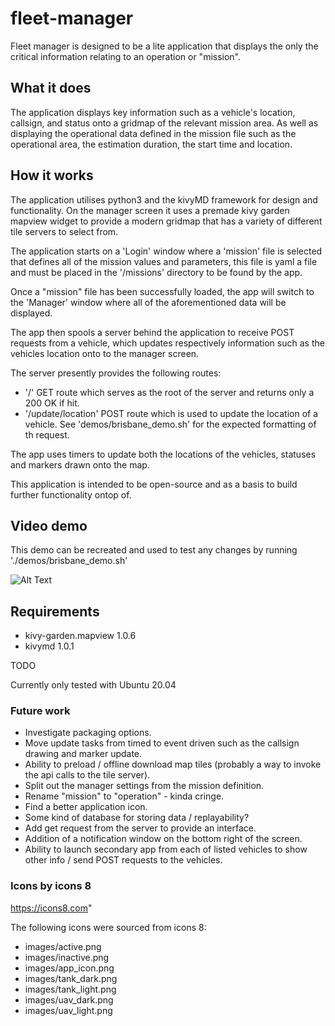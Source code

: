 # fleet-manager
Fleet manager is designed to be a lite application that displays the only the critical information relating to an operation or "mission".

## What it does
The application displays key information such as a vehicle's location, callsign, and status onto a gridmap of the relevant mission area. 
As well as displaying the operational data defined in the mission file such as the operational area, the estimation duration, the start time and location.


## How it works
The application utilises python3 and the kivyMD framework for design and functionality. On the manager screen it uses a premade kivy garden mapview widget 
to provide a modern gridmap that has a variety of different tile servers to select from. 

The application starts on a 'Login' window where a 'mission' file is selected that defines all of the mission values and parameters, this file is yaml a file 
and must be placed in the '/missions' directory to be found by the app.

Once a "mission" file has been successfully loaded, the app will switch to the 'Manager' window where all of the aforementioned data will be displayed. 

The app then spools a server behind the application to receive POST requests from a vehicle, which updates respectively information such as the vehicles location onto to the manager screen. 

The server presently provides the following routes: 
 - '/' GET route which serves as the root of the server and returns only a 200 OK if hit. 
 - '/update/location' POST route which is used to update the location of a vehicle. See 'demos/brisbane_demo.sh' for the expected formatting of th request. 

The app uses timers to update both the locations of the vehicles, statuses and markers drawn onto the map.

This application is intended to be open-source and as a basis to build further functionality ontop of. 

## Video demo
This demo can be recreated and used to test any changes by running './demos/brisbane_demo.sh'

![Alt Text](https://media.giphy.com/media/v1.Y2lkPTc5MGI3NjExcGduemllbGtjcWppNzgxdXN0ZHJxaGxoa3ExaXB1MHFlbHF0eDRucSZlcD12MV9pbnRlcm5hbF9naWZfYnlfaWQmY3Q9Zw/Sj09AVKud2AG8BzyAq/giphy.gif)

## Requirements
- kivy-garden.mapview              1.0.6
- kivymd                           1.0.1

TODO

Currently only tested with Ubuntu 20.04

### Future work
- Investigate packaging options.
- Move update tasks from timed to event driven such as the callsign drawing and marker update. 
- Ability to preload / offline download map tiles (probably a way to invoke the api calls to the tile server).
- Split out the manager settings from the mission definition. 
- Rename "mission" to "operation" - kinda cringe. 
- Find a better application icon.
- Some kind of database for storing data / replayability?
- Add get request from the server to provide an interface. 
- Addition of a notification window on the bottom right of the screen.
- Ability to launch secondary app from each of listed vehicles to show other info / send POST requests to the vehicles.

### Icons by icons 8
https://icons8.com"

The following icons were sourced from icons 8: 
- images/active.png
- images/inactive.png
- images/app_icon.png
- images/tank_dark.png
- images/tank_light.png
- images/uav_dark.png
- images/uav_light.png
